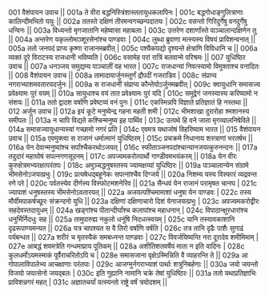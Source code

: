 001  वैशंपायन उवाच ||
001a ते वीरा बद्धनिस्त्रिंशास्ततायुधकलापिनः |
001c बद्धगोधाङ्गुलित्राणाः कालिन्दीमभितो ययुः ||
002a ततस्ते दक्षिणं तीरमन्वगच्छन्पदातयः |
002c वसन्तो गिरिदुर्गेषु वनदुर्गेषु धन्विनः ||
003a विध्यन्तो मृगजातानि महेष्वासा महाबलाः |
003c उत्तरेण दशार्णांस्ते पाञ्चालान्दक्षिणेन तु ||
004a अन्तरेण यकृल्लोमाञ्शूरसेनांश्च पाण्डवाः |
004c लुब्धा ब्रुवाणा मत्स्यस्य विषयं प्राविशन्वनात् ||
005a ततो जनपदं प्राप्य कृष्णा राजानमब्रवीत् |
005c पश्यैकपद्यो दृश्यन्ते क्षेत्राणि विविधानि च ||
006a व्यक्तं दूरे विराटस्य राजधानी भविष्यति |
006c वसामेह परां रात्रिं बलवान्मे परिश्रमः || 
007  युधिष्ठिर उवाच ||
007a धनञ्जय समुद्यम्य पाञ्चालीं वह भारत |
007c राजधान्यां निवत्स्यामो विमुक्ताश्च वनादितः ||
008  वैशंपायन उवाच ||
008a तामादायार्जुनस्तूर्णं द्रौपदीं गजराडिव |
008c संप्राप्य नगराभ्याशमवतारयदर्जुनः ||
009a स राजधानीं संप्राप्य कौन्तेयोऽर्जुनमब्रवीत् |
009c क्वायुधानि समासज्य प्रवेक्ष्यामः पुरं वयम् ||
010a सायुधाश्च वयं तात प्रवेक्ष्यामः पुरं यदि |
010c समुद्वेगं जनस्यास्य करिष्यामो न संशयः ||
011a ततो द्वादश वर्षाणि प्रवेष्टव्यं वनं पुनः |
011c एकस्मिन्नपि विज्ञाते प्रतिज्ञातं हि नस्तथा ||
012  अर्जुन उवाच ||
012a इयं कूटे मनुष्येन्द्र गहना महती शमी |
012c भीमशाखा दुरारोहा श्मशानस्य समीपतः ||
013a न चापि विद्यते कश्चिन्मनुष्य इह पार्थिव |
013c उत्पथे हि वने जाता मृगव्यालनिषेविते ||
014a समासज्यायुधान्यस्यां गच्छामो नगरं प्रति |
014c एवमत्र यथाजोषं विहरिष्याम भारत ||
015  वैशंपायन उवाच ||
015a एवमुक्त्वा स राजानं धर्मात्मानं युधिष्ठिरम् |
015c प्रचक्रमे निधानाय शस्त्राणां भरतर्षभ ||
016a येन देवान्मनुष्यांश्च सर्पांश्चैकरथोऽजयत् |
016c स्फीताञ्जनपदांश्चान्यानजयत्कुरुनन्दनः ||
017a तदुदारं महाघोषं सपत्नगणसूदनम् |
017c अपज्यमकरोत्पार्थो गाण्डीवमभयंकरम् ||
018a येन वीरः कुरुक्षेत्रमभ्यरक्षत्परंतपः |
018c अमुञ्चद्धनुषस्तस्य ज्यामक्षय्यां युधिष्ठिरः ||
019a पाञ्चालान्येन संग्रामे भीमसेनोऽजयत्प्रभुः |
019c प्रत्यषेधद्बहूनेकः सपत्नांश्चैव दिग्जये ||
020a निशम्य यस्य विस्फारं व्यद्रवन्त रणे परे |
020c पर्वतस्येव दीर्णस्य विस्फोटमशनेरिव ||
021a सैन्धवं येन राजानं परामृषत चानघ |
021c ज्यापाशं धनुषस्तस्य भीमसेनोऽवतारयत् ||
022a अजयत्पश्चिमामाशां धनुषा येन पाण्डवः |
022c तस्य मौर्वीमपाकर्षच्छूरः संक्रन्दनो युधि ||
023a दक्षिणां दक्षिणाचारो दिशं येनाजयत्प्रभुः |
023c अपज्यमकरोद्वीरः सहदेवस्तदायुधम् ||
024a खड्गांश्च पीतान्दीर्घांश्च कलापांश्च महाधनान् |
024c विपाठान्क्षुरधारांश्च धनुर्भिर्निदधुः सह ||
025a तामुपारुह्य नकुलो धनूंषि निदधत्स्वयम् |
025c यानि तस्यावकाशानि दृढरूपाण्यमन्यत ||
026a यत्र चापश्यत स वै तिरो वर्षाणि वर्षति |
026c तत्र तानि दृढैः पाशैः सुगाढं पर्यबन्धत ||
027a शरीरं च मृतस्यैकं समबध्नन्त पाण्डवाः |
027c विवर्जयिष्यन्ति नरा दूरादेव शमीमिमाम् |
027e आबद्धं शवमत्रेति गन्धमाघ्राय पूतिकम् ||
028a अशीतिशतवर्षेयं माता न इति वादिनः |
028c कुलधर्मोऽयमस्माकं पूर्वैराचरितोऽपि च |
028e समासजाना वृक्षेऽस्मिन्निति वै व्याहरन्ति ते ||
029a आ गोपालाविपालेभ्य आचक्षाणाः परंतपाः |
029c आजग्मुर्नगराभ्याशं पार्थाः शत्रुनिबर्हणाः ||
030a जयो जयन्तो विजयो जयत्सेनो जयद्बलः |
030c इति गुह्यानि नामानि चक्रे तेषां युधिष्ठिरः ||
031a ततो यथाप्रतिज्ञाभिः प्राविशन्नगरं महत् |
031c अज्ञातचर्यां वत्स्यन्तो राष्ट्रे वर्षं त्रयोदशम् ||
